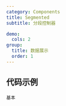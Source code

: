 ```yaml
---
category: Components
title: Segmented
subtitle: 分段控制器

demo:
  cols: 2
group:
  title: 数据展示
  order: 1
---
```


## 代码示例

<code src="./demo/basic.tsx">基本</code>
